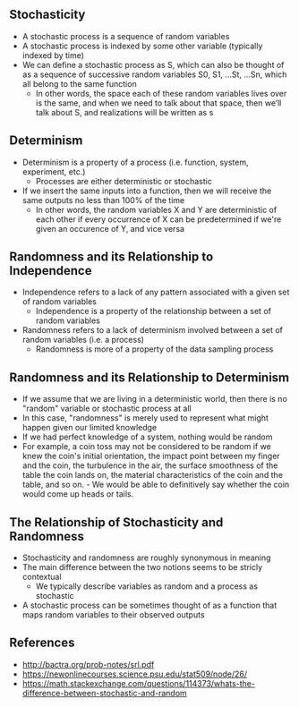 ## Stochasticity
- A stochastic process is a sequence of random variables
- A stochastic process is indexed by some other variable (typically indexed by time)
- We can define a stochastic process as S, which can also be thought of as a sequence of successive random variables S0, S1, ...St, ...Sn, which all belong to the same function 
	- In other words, the space each of these random variables lives over is the same, and when we need to talk about that space, then we’ll talk about S, and realizations will be written as s

## Determinism
- Determinism is a property of a process (i.e. function, system, experiment, etc.)
	- Processes are either deterministic or stochastic
- If we insert the same inputs into a function, then we will receive the same outputs no less than 100% of the time
	- In other words, the random variables X and Y are deterministic of each other if every occurrence of X can be predetermined if we're given an occurence of Y, and vice versa

## Randomness and its Relationship to Independence
- Independence refers to a lack of any pattern associated with a given set of random variables
	- Independence is a property of the relationship between a set of random variables
- Randomness refers to a lack of determinism involved between a set of random variables (i.e. a process)
	- Randomness is more of a property of the data sampling process

## Randomness and its Relationship to Determinism
- If we assume that we are living in a deterministic world, then there is no "random" variable or stochastic process at all
- In this case, "randomness" is merely used to represent what might happen given our limited knowledge
- If we had perfect knowledge of a system, nothing would be random
- For example, a coin toss may not be considered to be random if we knew the coin's initial orientation, the impact point between my finger and the coin, the turbulence in the air, the surface smoothness of the table the coin lands on, the material characteristics of the coin and the table, and so on.
        - We would be able to definitively say whether the coin would come up heads or tails.

## The Relationship of Stochasticity and Randomness
- Stochasticity and randomness are roughly synonymous in meaning
- The main difference between the two notions seems to be stricly contextual
	- We typically describe variables as random and a process as stochastic
- A stochastic process can be sometimes thought of as a function that maps random variables to their observed outputs

## References
- http://bactra.org/prob-notes/srl.pdf
- https://newonlinecourses.science.psu.edu/stat509/node/26/
- https://math.stackexchange.com/questions/114373/whats-the-difference-between-stochastic-and-random
